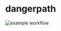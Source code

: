 # dangerpath

![example workflow](https://github.com/Yura11/dangerpath/blob/release/.github/workflows/main.yml/badge.svg)
